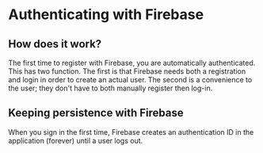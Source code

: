 Authenticating with Firebase
=

How does it work?
- 
The first time to register with Firebase, you are automatically authenticated.  This has two function. The first is that Firebase needs both a registration and login in order to create an actual user. The second is a convenience to the user; they don't have to both manually register then log-in. 

Keeping persistence with Firebase
-
When you sign in the first time, Firebase creates an authentication ID in the application (forever) until a user logs out. 